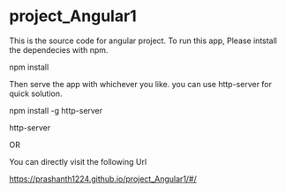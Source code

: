 # project_Angular1

This is the source code for angular project.
To run this app, Please intstall the dependecies with npm.

npm install 

Then serve the app with whichever you like. you can use http-server for quick solution. 

npm install -g http-server

http-server

OR

You can directly visit the following Url

https://prashanth1224.github.io/project_Angular1/#/
